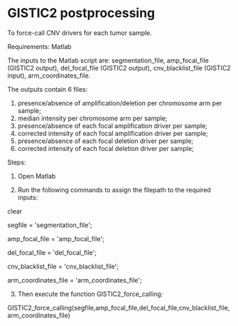 # GISTIC2 postprocessing

To force-call CNV drivers for each tumor sample.


Requirements: Matlab

The inputs to the Matlab script are: segmentation_file, amp_focal_file (GISTIC2 output), del_focal_file (GISTIC2 output), cnv_blacklist_file (GISTIC2 input), arm_coordinates_file. 

The outputs contain 6 files:
1. presence/absence of amplification/deletion per chromosome arm per sample;
2. median intensity per chromosome arm per sample;
3. presence/absence of each focal amplification driver per sample; 
4. corrected intensity of each focal amplification driver per sample;
5. presence/absence of each focal deletion driver per sample;
6. corrected intensity of each focal deletion driver per sample;

Steps:

1. Open Matlab

2. Run the following commands to assign the filepath to the required inputs:

clear

segfile = 'segmentation_file';

amp_focal_file = 'amp_focal_file';

del_focal_file = 'del_focal_file';

cnv_blacklist_file = 'cnv_blacklist_file';

arm_coordinates_file = 'arm_coordinates_file';

3. Then execute the function GISTIC2_force_calling:

GISTIC2_force_calling(segfile,amp_focal_file,del_focal_file,cnv_blacklist_file, arm_coordinates_file)